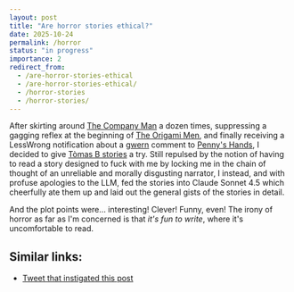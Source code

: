 ```yaml
---
layout: post
title: "Are horror stories ethical?"
date: 2025-10-24
permalink: /horror
status: "in progress"
importance: 2
redirect_from:
  - /are-horror-stories-ethical
  - /are-horror-stories-ethical/
  - /horror-stories
  - /horror-stories/
---
```


After skirting around [The Company Man](https://www.lesswrong.com/posts/JH6tJhYpnoCfFqAct/the-company-man) a dozen times, suppressing a gagging reflex at the beginning of [The Origami Men](https://www.lesswrong.com/posts/cDwp4qNgePh3FrEMc/the-origami-men), and finally receiving a LessWrong notification about a [gwern](https://gwern.net) comment to [Penny's Hands](https://www.lesswrong.com/posts/iZ9s9GaQXaqnTotKD/penny-s-hands), I decided to give [Tòmas B stories](https://www.lesswrong.com/users/bjartur-tomas?from=post_header) a try. Still repulsed by the notion of having to read a story designed to fuck with me by locking me in the chain of thought of an unreliable and morally disgusting narrator, I instead, and with profuse apologies to the LLM, fed the stories into Claude Sonnet 4.5 which cheerfully ate them up and laid out the general gists of the stories in detail.

And the plot points were… interesting! Clever! Funny, even! The irony of horror as far as I'm concerned is that *it's fun to write*, where it's uncomfortable to read.


## Similar links:

- [Tweet that instigated this post](https://archive.is/DQHRu)




[^1]:
